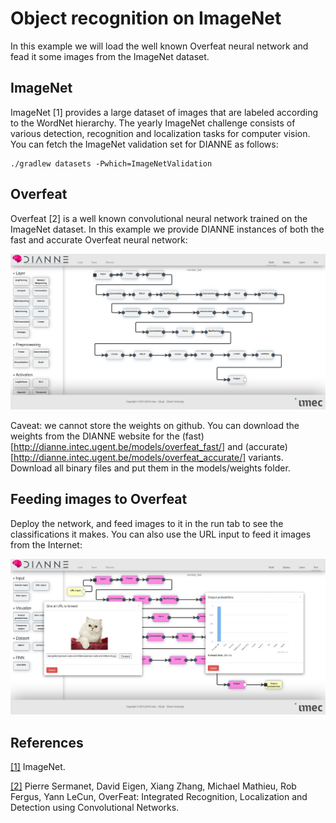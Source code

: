 # Object recognition on ImageNet

In this example we will load the well known Overfeat neural network and fead it some images from the ImageNet dataset.

## ImageNet

ImageNet [1] provides a large dataset of images that are labeled according to the WordNet hierarchy. The yearly ImageNet challenge consists of various detection, recognition and localization tasks for computer vision. You can fetch the ImageNet validation set for DIANNE as follows:  

```
./gradlew datasets -Pwhich=ImageNetValidation
```

## Overfeat

Overfeat [2] is a well known convolutional neural network trained on the ImageNet dataset. In this example we provide DIANNE instances of both the fast and accurate Overfeat neural network:

![overfeat](figures/overfeat_fast.png)

Caveat: we cannot store the weights on github. You can download the weights from the DIANNE website for the (fast)[http://dianne.intec.ugent.be/models/overfeat_fast/] and (accurate)[http://dianne.intec.ugent.be/models/overfeat_accurate/] variants. Download all binary files and put them in the models/weights folder.
 
## Feeding images to Overfeat

Deploy the network, and feed images to it in the run tab to see the classifications it makes. You can also use the URL input to feed it images from the Internet:

![cat](figures/cat.png)


## References

[[1]](http://www.image-net.org/) ImageNet.

[[2]](https://arxiv.org/abs/1312.6229) Pierre Sermanet, David Eigen, Xiang Zhang, Michael Mathieu, Rob Fergus, Yann LeCun,  OverFeat: Integrated Recognition, Localization and Detection using Convolutional Networks.